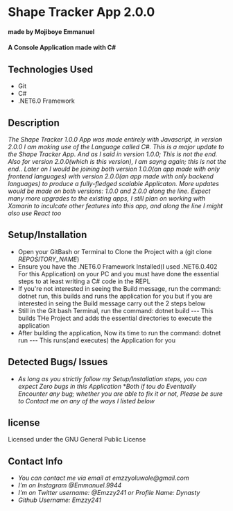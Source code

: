 # Shape Tracker App 2.0.0
#### made by Mojiboye Emmanuel

#### A Console Application made with C#

## Technologies Used
* Git
* C#
* .NET6.0 Framework

## Description
_The Shape Tracker 1.0.0 App was made entirely with Javascript, in version 2.0.0 I am making use of the Language called C#. This is a major update to the Shape Tracker App. And as I said in version 1.0.0; This is not the end. Also for version 2.0.0(which is this version), I am sayng again; this is not the end.. Later on I would be joining both version 1.0.0(an app made with only frontend languages) with version 2.0.0(an app made with only backend languages) to produce a fully-fledged scalable Applicaton. More updates would be made on both versions: 1.0.0 and 2.0.0 along the line. Expect many more upgrades to the existing apps, I still plan on working with Xamarin to inculcate other features into this app, and along the line I might also use React too_

## Setup/Installation
* Open your GitBash or Terminal to Clone the Project with a (git clone _REPOSITORY_NAME_)
* Ensure you have the .NET6.0 Framework Installed(I used .NET6.0.402 For this Application) on your PC and you must have done the essential steps to at least writing a C# code in the REPL 
* If you're not interested in seeing the Build message, run the command: dotnet run, this builds and runs the application for you but if you are interested in seing the Build message carry out the 2 steps below
* Still in the Git bash Terminal, run the command: dotnet build --- This builds THe Project and adds the essential directories to execute the application
* After building the application, Now its time to run the command: dotnet run --- This runs(and executes) the Application for you

## Detected Bugs/ Issues
* _As long as you strictly follow my Setup/Installation steps, you can expect Zero bugs in this Application_
*_Both if tou do Eventually Encounter any bug; whether you are able to fix it or not, Please be sure to Contact me on any of the ways I listed below_

## license 
Licensed under the GNU General Public License

## Contact Info
* _You can contact me via email at emzzyoluwole@gmail.com_
* _I'm on Instagram @Emmanuel.9944_
* _I'm on Twitter username: @Emzzy241 or Profile Name: Dynasty_
* _Github Username: Emzzy241_